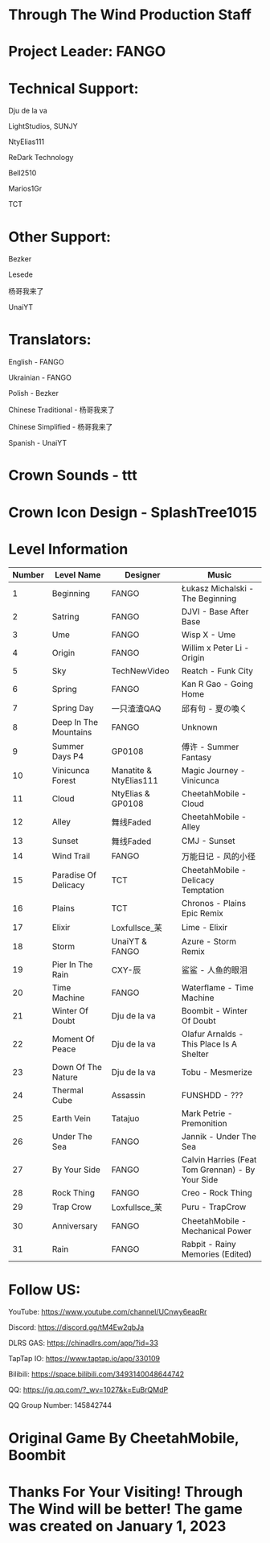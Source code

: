 # Through The Wind Production Staff
# Project Leader: FANGO
# Technical Support:

Dju de la va

LightStudios, SUNJY

NtyElias111

ReDark Technology

Bell2510

Marios1Gr

TCT

# Other Support:

Bezker

Lesede

杨哥我来了

UnaiYT

# Translators:      

English - FANGO     

Ukrainian - FANGO

Polish - Bezker

Chinese Traditional - 杨哥我来了

Chinese Simplified - 杨哥我来了

Spanish - UnaiYT

# Crown Sounds - ttt
# Crown Icon Design - SplashTree1015
# Level Information
| Number | Level Name | Designer | Music |
|----|------------|----------|-------|
| 1  | Beginning | FANGO | Łukasz Michalski - The Beginning |
| 2  | Satring | FANGO | DJVI - Base After Base |
| 3  | Ume | FANGO | Wisp X - Ume |
| 4  | Origin | FANGO | Willim x Peter Li - Origin |
| 5  | Sky | TechNewVideo | Reatch - Funk City |
| 6  | Spring | FANGO | Kan R Gao - Going Home |
| 7  | Spring Day | 一只渣渣QAQ | 邱有句 - 夏の喚く|
| 8  | Deep In The Mountains | FANGO | Unknown |
| 9  | Summer Days P4 | GP0108 | 傅许 - Summer Fantasy |
| 10  | Vinicunca Forest | Manatite & NtyElias111 | Magic Journey - Vinicunca |
| 11 | Cloud | NtyElias & GP0108 | CheetahMobile - Cloud |
| 12 | Alley  | 舞线Faded | CheetahMobile - Alley |
| 13 | Sunset | 舞线Faded | CMJ - Sunset |
| 14 | Wind Trail | FANGO | 万能日记 -  风的小径 |
| 15 | Paradise Of Delicacy | TCT | CheetahMobile - Delicacy Temptation |
| 16 | Plains | TCT | Chronos - Plains Epic Remix |
| 17 | Elixir | Loxfullsce_苿 | Lime - Elixir |
| 18 | Storm | UnaiYT & FANGO | Azure - Storm Remix |
| 19 | Pier In The Rain | CXY-辰 | 鲨鲨 - 人鱼的眼泪 |
| 20 | Time Machine | FANGO | Waterflame - Time Machine |
| 21 | Winter Of Doubt | Dju de la va | Boombit - Winter Of Doubt |
| 22 | Moment Of Peace | Dju de la va | Olafur Arnalds -  This Place Is A Shelter |
| 23 | Down Of The Nature | Dju de la va | Tobu - Mesmerize |
| 24 | Thermal Cube | Assassin | FUNSHDD - ??? |
| 25 | Earth Vein | Tatajuo | Mark Petrie - Premonition |
| 26 | Under The Sea | FANGO | Jannik - Under The Sea |
| 27 | By Your Side | FANGO | Calvin Harries (Feat Tom Grennan) - By Your Side |
| 28 | Rock Thing | FANGO | Creo - Rock Thing |
| 29 | Trap Crow | Loxfullsce_苿 | Puru - TrapCrow |
| 30 | Anniversary | FANGO | CheetahMobile - Mechanical Power |
| 31 | Rain | FANGO | Rabpit - Rainy Memories (Edited) |
# Follow US:

YouTube: https://www.youtube.com/channel/UCnwy6eaqRr

Discord: https://discord.gg/tM4Ew2qbJa

DLRS GAS: https://chinadlrs.com/app/?id=33

TapTap IO: https://www.taptap.io/app/330109

Bilibili: https://space.bilibili.com/3493140048644742

QQ: https://jq.qq.com/?_wv=1027&k=EuBrQMdP

QQ Group Number: 145842744

# Original Game By CheetahMobile, Boombit
# Thanks For Your Visiting! Through The Wind will be better! The game was created on January 1, 2023
